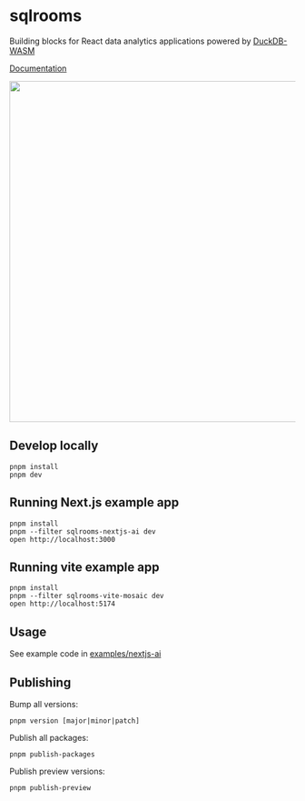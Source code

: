 # sqlrooms

Building blocks for React data analytics applications powered by [DuckDB-WASM](https://duckdb.org/docs/api/wasm/overview.html)

[Documentation](https://sqlrooms.github.io/)

<img width=600 src=https://github.com/user-attachments/assets/1897cb57-9602-493c-ad82-2723c9f4e0f7>

## Develop locally

    pnpm install
    pnpm dev

## Running Next.js example app

    pnpm install
    pnpm --filter sqlrooms-nextjs-ai dev
    open http://localhost:3000

## Running vite example app

    pnpm install
    pnpm --filter sqlrooms-vite-mosaic dev
    open http://localhost:5174

## Usage

See example code in [examples/nextjs-ai](examples/nextjs-ai)

## Publishing

Bump all versions:

    pnpm version [major|minor|patch]

Publish all packages:

    pnpm publish-packages

Publish preview versions:

    pnpm publish-preview
